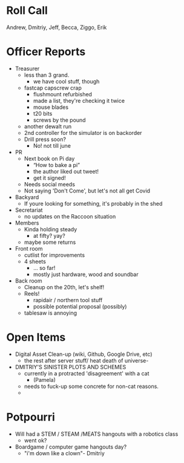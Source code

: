 Roll Call
=========
Andrew, Dmitriy, Jeff, Becca, Ziggo, Erik
  
Officer Reports
===============
- Treasurer
  - less than 3 grand. 
    - we have cool stuff, though
  - fastcap capscrew crap
    - flushmount refurbished
    - made a list, they're checking it twice
    - mouse blades
    - t20 bits
    - screws by the pound
  - another dewalt run
  - 2nd controller for the simulator is on backorder
  - Drill press soon?
    - No! not till june
- PR
  - Next book on Pi day
    - “How to bake a pi”
    - the author liked out tweet!
    - get it signed!
  - Needs social meeds
  - Not saying 'Don't Come', but let's not all get Covid
- Backyard
  - If youre looking for something, it's probably in the shed
- Secretariat
  - no updates on the Raccoon situation
- Members
  - Kinda holding steady
    - at fifty? yay?
  - maybe some returns
- Front room
  - cutlist for improvements
  - 4 sheets
    - ... so far!
    - mostly just hardware, wood and soundbar
- Back room
  - Cleanup on the 20th, let's shelf!
  - Reels! 
    - rapidair / northern tool stuff
    - possible potential proposal (possibly)
  - tablesaw is annoying
  
  
Open Items
==========
- Digital Asset Clean-up (wiki, Github, Google Drive, etc)
  - the rest after server stuff/ heat death of universe-
- DMITRIY'S SINISTER PLOTS AND SCHEMES 
  - currently in a protracted 'disagreement' with a cat 
    - (Pamela)
  - needs to fuck-up some concrete for non-cat reasons.
  - 
  
Potpourri
=========

- Will had a STEM / STEAM /MEATS hangouts with a robotics class
  - went ok?
- Boardgame / computer game hangouts day?
  - "i'm down like a clown"- Dmitriy
